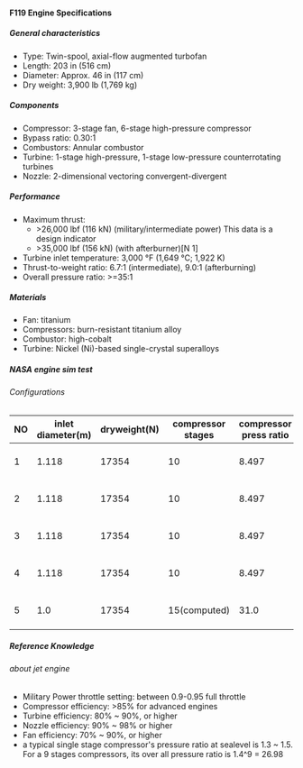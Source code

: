 #### F119 Engine Specifications
##### General characteristics
- Type: Twin-spool, axial-flow augmented turbofan
- Length: 203 in (516 cm)
- Diameter: Approx. 46 in (117 cm)
- Dry weight: 3,900 lb (1,769 kg)
##### Components
- Compressor: 3-stage fan, 6-stage high-pressure compressor
- Bypass ratio: 0.30:1
- Combustors: Annular combustor
- Turbine: 1-stage high-pressure, 1-stage low-pressure counterrotating turbines
- Nozzle: 2-dimensional vectoring convergent-divergent
##### Performance
 - Maximum thrust:
   - \>26,000 lbf (116 kN) (military/intermediate power) This data is a design indicator
   - \>35,000 lbf (156 kN) (with afterburner)[N 1]
 - Turbine inlet temperature: 3,000 °F (1,649 °C; 1,922 K)
 - Thrust-to-weight ratio: 6.7:1 (intermediate), 9.0:1 (afterburning)
 - Overall pressure ratio: >=35:1
##### Materials
  - Fan: titanium
  - Compressors: burn-resistant titanium alloy
  - Combustor: high-cobalt
  - Turbine: Nickel (Ni)-based single-crystal superalloys

##### NASA engine sim test
###### Configurations

| NO | inlet diameter(m) | dryweight(N) | compressor stages | compressor press ratio | compressor efficiency | burner efficiency | turbine stages | turbine efficiency | nozzle efficiency | thrust AB(kN) | thrust(kN) | remark |
| --- | --- | --- | --- | --- | --- | --- | --- | --- | --- | --- | --- | --- |
| 1 | 1.118 | 17354 | 10 | 8.497 | 0.88 | 0.984 | 3 |  0.91 | 0.9 | 156.594 | 143 | Nozzle Passively Cooled |
| 2 | 1.118 | 17354 | 10 | 8.497 | 0.85 | 0.984 | 3 | 0.83 | 0.85 | 145.252 | 132.446 | Nozzle Passively Cooled |
| 3 | 1.118 | 17354 | 10 | 8.497 | 0.87 | 0.984 | 3 | 0.844 | 0.8 | 143.123 | 130.874 | Nozzle Passively Cooled |
| 4 | 1.118 | 17354 | 10 | 8.497 | 0.87 | 0.984 | 3 | 0.844 | 0.965 | 157.029 | 143.534 | Nozzle Passively Cooled |
| 5 | 1.0 | 17354 | 15(computed) | 31.0 | 0.99 | 0.984 | 4(computed) | 0.99 | 0.99 | 156.3 | 131.43 | Nozzle Passively Cooled |

##### Reference Knowledge

###### about jet engine
- Military Power throttle setting: between 0.9-0.95 full throttle
- Compressor efficiency: >85% for advanced engines
- Turbine efficiency: 80% ~ 90%, or higher
- Nozzle efficiency: 90% ~ 98% or higher
- Fan efficiency: 70% ~ 90%, or higher
- a typical single stage compressor's  pressure ratio at sealevel is 1.3 ~ 1.5. For a 9 stages compressors, its over all pressure ratio is 1.4^9 = 26.98
